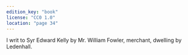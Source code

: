 ```yaml
---
edition_key: "book"
license: "CC0 1.0"
location: "page 34"
---
```

I writ to Syr Edward Kelly by
Mr. William Fowler, merchant, dwelling by Ledenhall.
